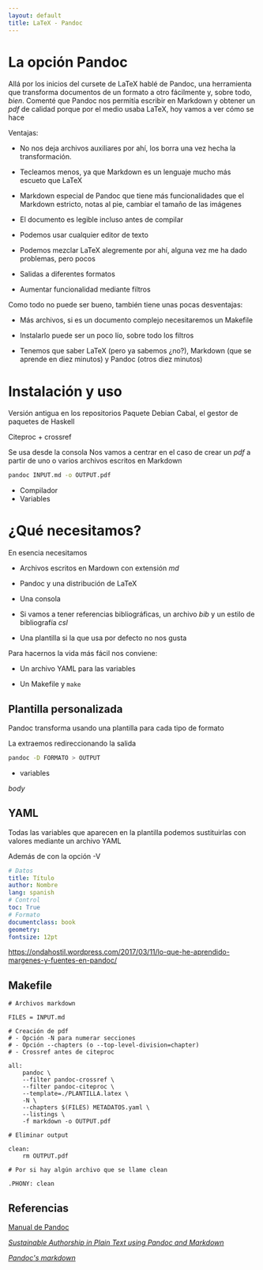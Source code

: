 ```yaml
---
layout: default
title: LaTeX - Pandoc
---
```


# La opción Pandoc

Allá por los inicios del cursete de LaTeX hablé de Pandoc, una
herramienta que transforma documentos de un formato a otro fácilmente
y, sobre todo, *bien*. Comenté que Pandoc nos permitía escribir en
Markdown y obtener un *pdf* de calidad porque por el medio usaba
LaTeX, hoy vamos a ver cómo se hace

Ventajas:

* No nos deja archivos auxiliares por ahí, los borra una vez hecha la
  transformación.

* Tecleamos menos, ya que Markdown es un lenguaje mucho más escueto
  que LaTeX

* Markdown especial de Pandoc que tiene más funcionalidades que el
  Markdown estricto, notas al pie,
  cambiar el tamaño de las imágenes

* El documento es legible incluso antes de compilar

* Podemos usar cualquier editor de texto

* Podemos mezclar LaTeX alegremente por ahí, alguna vez me ha dado
  problemas, pero pocos

* Salidas a diferentes formatos

* Aumentar funcionalidad mediante filtros

Como todo no puede ser bueno, también tiene unas pocas desventajas:

* Más archivos, si es un documento complejo necesitaremos un Makefile

* Instalarlo puede ser un poco lío, sobre todo los filtros

* Tenemos que saber LaTeX (pero ya sabemos ¿no?), Markdown (que se
  aprende en diez minutos) y Pandoc (otros diez minutos)

# Instalación y uso

Versión antigua en los repositorios
Paquete Debian
Cabal, el gestor de paquetes de Haskell

Citeproc + crossref

Se usa desde la consola
Nos vamos a centrar en el caso de crear un *pdf* a partir de uno o
varios archivos escritos en Markdown

```bash
pandoc INPUT.md -o OUTPUT.pdf
``` 

* Compilador
* Variables

# ¿Qué necesitamos?

En esencia necesitamos

* Archivos escritos en Mardown con extensión *md*

* Pandoc y una distribución de LaTeX

* Una consola

* Si vamos a tener referencias bibliográficas, un archivo *bib* y un
  estilo de bibliografía *csl*

* Una plantilla si la que usa por defecto no nos gusta

Para hacernos la vida más fácil nos conviene:

* Un archivo YAML para las variables

* Un Makefile y `make`

## Plantilla personalizada

Pandoc transforma usando una plantilla para cada tipo de formato

La extraemos redireccionando la salida

```bash
pandoc -D FORMATO > OUTPUT
```

* variables

$body$

## YAML

Todas las variables que aparecen en la plantilla podemos sustituirlas
con valores mediante un archivo YAML

Además de con la opción -V

```yaml
# Datos
title: Título 
author: Nombre
lang: spanish
# Control
toc: True
# Formato
documentclass: book
geometry:
fontsize: 12pt
```

https://ondahostil.wordpress.com/2017/03/11/lo-que-he-aprendido-margenes-y-fuentes-en-pandoc/

## Makefile

```make
# Archivos markdown

FILES = INPUT.md

# Creación de pdf
# - Opción -N para numerar secciones
# - Opción --chapters (o --top-level-division=chapter)
# - Crossref antes de citeproc

all: 
	pandoc \
	--filter pandoc-crossref \
	--filter pandoc-citeproc \
	--template=./PLANTILLA.latex \
	-N \
	--chapters $(FILES) METADATOS.yaml \
	--listings \
	-f markdown -o OUTPUT.pdf

# Eliminar output

clean:
	rm OUTPUT.pdf

# Por si hay algún archivo que se llame clean

.PHONY: clean 
```


## Referencias

[Manual de Pandoc](http://pandoc.org/MANUAL.html)

[*Sustainable Authorship in Plain Text using Pandoc and Markdown*](http://programminghistorian.org/lessons/sustainable-authorship-in-plain-text-using-pandoc-and-markdown)

[*Pandoc's markdown*](http://pandoc.org/MANUAL.html#pandocs-markdown)
